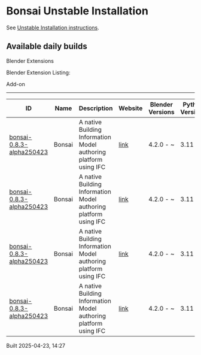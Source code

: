 # Bonsai Unstable Installation

See [Unstable Installation instructions](https://docs.bonsaibim.org/guides/development/installation.html#unstable-installation).

## Available daily builds

Blender Extensions


Blender Extension Listing:

Add-on

---

| ID | Name | Description | Website | Blender Versions | Python Versions | Platforms | Size |
| --- | --- | --- | --- | --- | --- | --- | --- |
| [bonsai-0.8.3-alpha250423](https://github.com/IfcOpenShell/IfcOpenShell/releases/download/bonsai-0.8.3-alpha2504231423/bonsai_py311-0.8.3-alpha250423-macos-arm64.zip?repository=https://raw.githubusercontent.com/IfcOpenShell/bonsai_unstable_repo/main/index.json&blender_version_min=4.2.0&platforms=macos-arm64&python_versions=3.11) | Bonsai | A native Building Information Model authoring platform using IFC | [link](https://bonsaibim.org/) | 4.2.0 - ~ | 3.11 | macos-arm64 | 103.2MB |
| [bonsai-0.8.3-alpha250423](https://github.com/IfcOpenShell/IfcOpenShell/releases/download/bonsai-0.8.3-alpha2504231423/bonsai_py311-0.8.3-alpha250423-linux-x64.zip?repository=https://raw.githubusercontent.com/IfcOpenShell/bonsai_unstable_repo/main/index.json&blender_version_min=4.2.0&platforms=linux-x64&python_versions=3.11) | Bonsai | A native Building Information Model authoring platform using IFC | [link](https://bonsaibim.org/) | 4.2.0 - ~ | 3.11 | linux-x64 | 109.6MB |
| [bonsai-0.8.3-alpha250423](https://github.com/IfcOpenShell/IfcOpenShell/releases/download/bonsai-0.8.3-alpha2504231423/bonsai_py311-0.8.3-alpha250423-macos-x64.zip?repository=https://raw.githubusercontent.com/IfcOpenShell/bonsai_unstable_repo/main/index.json&blender_version_min=4.2.0&platforms=macos-x64&python_versions=3.11) | Bonsai | A native Building Information Model authoring platform using IFC | [link](https://bonsaibim.org/) | 4.2.0 - ~ | 3.11 | macos-x64 | 101.6MB |
| [bonsai-0.8.3-alpha250423](https://github.com/IfcOpenShell/IfcOpenShell/releases/download/bonsai-0.8.3-alpha2504231423/bonsai_py311-0.8.3-alpha250423-windows-x64.zip?repository=https://raw.githubusercontent.com/IfcOpenShell/bonsai_unstable_repo/main/index.json&blender_version_min=4.2.0&platforms=windows-x64&python_versions=3.11) | Bonsai | A native Building Information Model authoring platform using IFC | [link](https://bonsaibim.org/) | 4.2.0 - ~ | 3.11 | windows-x64 | 83.4MB |

Built 2025-04-23, 14:27